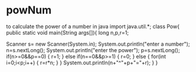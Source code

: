 # powNum
to calculate the power of a number in java
import java.util.*;
class Pow{
public static void main(String args[]){
long n,p,r=1;

Scanner s= new Scanner(System.in);
System.out.println("enter a number");
n=s.nextLong();
System.out.println("enter the power");
p=s.nextLong();
if(n>=0&&p==0)
{
  r=1;
}
else if(n==0&&p>=1)
{
  r=0;
}
else
{
  for(int i=0;i<p;i++)
  {
    r=r*n;
  }
}
System.out.println(n+"^"+p+"="+r);
}
}

